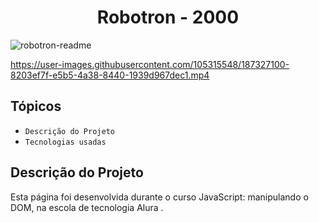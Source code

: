 
<h1 align="center">Robotron - 2000</h1>

![robotron-readme](https://user-images.githubusercontent.com/105315548/187329177-331f0fee-273e-4dc3-b293-3469f293994a.png)


https://user-images.githubusercontent.com/105315548/187327100-8203ef7f-e5b5-4a38-8440-1939d967dec1.mp4




## Tópicos

- `Descrição do Projeto`
- `Tecnologias usadas`



## Descrição do Projeto

Esta página foi desenvolvida durante o curso JavaScript: manipulando o DOM, na escola de tecnologia Alura .

